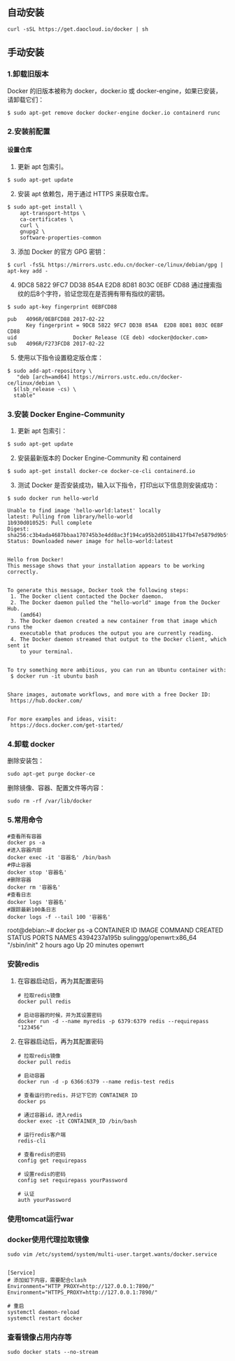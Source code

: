## 自动安装

```shell
curl -sSL https://get.daocloud.io/docker | sh
```

## 手动安装

### 1.卸载旧版本

Docker 的旧版本被称为 docker，docker.io 或 docker-engine，如果已安装，请卸载它们：

```shell
$ sudo apt-get remove docker docker-engine docker.io containerd runc
```

### 2.安装前配置

#### 设置仓库

1. 更新 apt 包索引。

```shell
$ sudo apt-get update
```

2. 安装 apt 依赖包，用于通过 HTTPS 来获取仓库。

```shell
$ sudo apt-get install \
    apt-transport-https \
    ca-certificates \
    curl \
    gnupg2 \
    software-properties-common
```

3. 添加 Docker 的官方 GPG 密钥：

```shell
$ curl -fsSL https://mirrors.ustc.edu.cn/docker-ce/linux/debian/gpg | apt-key add -
```

4. 9DC8 5822 9FC7 DD38 854A E2D8 8D81 803C 0EBF CD88 通过搜索指纹的后8个字符，验证您现在是否拥有带有指纹的密钥。

```shell
$ sudo apt-key fingerprint 0EBFCD88

pub   4096R/0EBFCD88 2017-02-22
      Key fingerprint = 9DC8 5822 9FC7 DD38 854A  E2D8 8D81 803C 0EBF CD88
uid                  Docker Release (CE deb) <docker@docker.com>
sub   4096R/F273FCD8 2017-02-22
```

5. 使用以下指令设置稳定版仓库：

```shell
$ sudo add-apt-repository \
   "deb [arch=amd64] https://mirrors.ustc.edu.cn/docker-ce/linux/debian \
  $(lsb_release -cs) \
  stable"
```

### 3.安装 Docker Engine-Community

1. 更新 apt 包索引：

```shell
$ sudo apt-get update
```

2. 安装最新版本的 Docker Engine-Community 和 containerd

```shell
$ sudo apt-get install docker-ce docker-ce-cli containerd.io
```

3. 测试 Docker 是否安装成功，输入以下指令，打印出以下信息则安装成功：

```shell
$ sudo docker run hello-world

Unable to find image 'hello-world:latest' locally
latest: Pulling from library/hello-world
1b930d010525: Pull complete                                                                                                                                  Digest: sha256:c3b4ada4687bbaa170745b3e4dd8ac3f194ca95b2d0518b417fb47e5879d9b5f
Status: Downloaded newer image for hello-world:latest


Hello from Docker!
This message shows that your installation appears to be working correctly.


To generate this message, Docker took the following steps:
 1. The Docker client contacted the Docker daemon.
 2. The Docker daemon pulled the "hello-world" image from the Docker Hub.
    (amd64)
 3. The Docker daemon created a new container from that image which runs the
    executable that produces the output you are currently reading.
 4. The Docker daemon streamed that output to the Docker client, which sent it
    to your terminal.


To try something more ambitious, you can run an Ubuntu container with:
 $ docker run -it ubuntu bash


Share images, automate workflows, and more with a free Docker ID:
 https://hub.docker.com/


For more examples and ideas, visit:
 https://docs.docker.com/get-started/
```

### 4.卸载 docker

删除安装包：

```shell
sudo apt-get purge docker-ce
```

删除镜像、容器、配置文件等内容：

```shell
sudo rm -rf /var/lib/docker
```

### 5.常用命令

```shell
#查看所有容器
docker ps -a
#进入容器内部
docker exec -it '容器名' /bin/bash
#停止容器
docker stop '容器名' 
#删除容器
docker rm '容器名'
#查看日志
docker logs '容器名'
#跟踪最新100条日志
docker logs -f --tail 100 '容器名'
```

root@debian:~# docker ps -a
CONTAINER ID   IMAGE                     COMMAND        CREATED       STATUS          PORTS     NAMES
4394237a195b   sulinggg/openwrt:x86_64   "/sbin/init"   2 hours ago   Up 20 minutes             openwrt

### 安装redis

1. 在容器启动后，再为其配置密码

   ```shell
   # 拉取redis镜像
   docker pull redis
   
   # 启动容器的时候，并为其设置密码
   docker run -d --name myredis -p 6379:6379 redis --requirepass "123456"
   ```

2. 在容器启动后，再为其配置密码

   ```shell
   # 拉取redis镜像
   docker pull redis
   
   # 启动容器
   docker run -d -p 6366:6379 --name redis-test redis
   
   # 查看运行的redis，并记下它的 CONTAINER ID
   docker ps 
   
   # 通过容器id，进入redis
   docker exec -it CONTAINER_ID /bin/bash
   
   # 运行redis客户端
   redis-cli
   
   # 查看redis的密码
   config get requirepass
   
   # 设置redis的密码
   config set requirepass yourPassword
   
   # 认证
   auth yourPassword
   ```

### 使用tomcat运行war





### docker使用代理拉取镜像

```shell
sudo vim /etc/systemd/system/multi-user.target.wants/docker.service


[Service]
# 添加如下内容，需要配合clash
Environment="HTTP_PROXY=http://127.0.0.1:7890/"
Environment="HTTPS_PROXY=http://127.0.0.1:7890/"

# 重启
systemctl daemon-reload
systemctl restart docker
```

### 查看镜像占用内存等

```shell
sudo docker stats --no-stream
```

